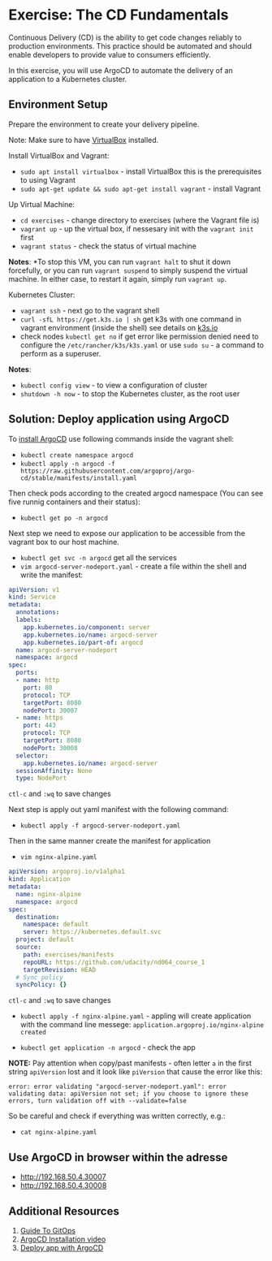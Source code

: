 # Exercise: The CD Fundamentals

Continuous Delivery (CD) is the ability to get code changes reliably to production environments. This practice should be automated and should enable developers to provide value to consumers efficiently.

In this exercise, you will use ArgoCD to automate the delivery of an application to a Kubernetes cluster.

## Environment Setup

Prepare the environment to create your delivery pipeline.

Note: Make sure to have [VirtualBox](https://www.virtualbox.org/wiki/Downloads) installed.

Install VirtualBox and Vagrant:

- `sudo apt install virtualbox` - install VirtualBox this is the prerequisites to using Vagrant
- `sudo apt-get update && sudo apt-get install vagrant` - install Vagrant

Up Virtual Machine:

- `cd exercises` - change directory to exercises (where the Vagrant file is)
- `vagrant up` - up the virtual box, if nessesary init with the `vagrant init` first
- `vagrant status` - check the status of virtual machine

**Notes**: *To stop this VM, you can run `vagrant halt` to shut it down forcefully, or you can run `vagrant suspend` to simply suspend the virtual machine. In either case, to restart it again, simply run `vagrant up`.

Kubernetes Cluster:

- `vagrant ssh` - next go to the vagrant shell
- `curl -sfL https://get.k3s.io | sh` get k3s with one command in vagrant environment (inside the shell) see details on [k3s.io](https://k3s.io/)
- check nodes `kubectl get no` if get error like permission denied need to configure the `/etc/rancher/k3s/k3s.yaml` or use `sudo su` - a command to perform as a superuser.

**Notes**:

- `kubectl config view` - to view a configuration of cluster
- `shutdown -h now` - to stop the Kubernetes cluster, as the root user

## Solution: Deploy application using ArgoCD

To [install ArgoCD](https://argoproj.github.io/argo-cd/getting_started/#1-install-argo-cd) use following commands inside the vagrant shell:

- `kubectl create namespace argocd`
- `kubectl apply -n argocd -f https://raw.githubusercontent.com/argoproj/argo-cd/stable/manifests/install.yaml`

Then check pods according to the created argocd namespace (You can see five runnig containers and their status):

- `kubectl get po -n argocd`

Next step we need to expose our application to be accessible from the vagrant box to our host machine.

- `kubectl get svc -n argocd` get all the services
- `vim argocd-server-nodeport.yaml` - create a file within the shell and write the manifest:

```yaml
apiVersion: v1
kind: Service
metadata:
  annotations:
  labels:
    app.kubernetes.io/component: server
    app.kubernetes.io/name: argocd-server
    app.kubernetes.io/part-of: argocd
  name: argocd-server-nodeport
  namespace: argocd
spec:
  ports:
  - name: http
    port: 80
    protocol: TCP
    targetPort: 8080
    nodePort: 30007
  - name: https
    port: 443
    protocol: TCP
    targetPort: 8080
    nodePort: 30008
  selector:
    app.kubernetes.io/name: argocd-server
  sessionAffinity: None
  type: NodePort
```

`ctl-c` and `:wq` to save changes

Next step is apply out yaml manifest with the following command:

- `kubectl apply -f argocd-server-nodeport.yaml` 

Then in the same manner create the manifest for application

- `vim nginx-alpine.yaml`

```yaml
apiVersion: argoproj.io/v1alpha1
kind: Application
metadata:
  name: nginx-alpine
  namespace: argocd
spec:
  destination:
    namespace: default
    server: https://kubernetes.default.svc
  project: default
  source:
    path: exercises/manifests 
    repoURL: https://github.com/udacity/nd064_course_1 
    targetRevision: HEAD
  # Sync policy
  syncPolicy: {}
  ```

`ctl-c` and `:wq` to save changes

- `kubectl apply -f nginx-alpine.yaml` - appling will create application with the command line messege: `application.argoproj.io/nginx-alpine created`

- `kubectl get application -n argocd` - check the app

**NOTE:** Pay attention when copy/past manifests - often letter `a` in the first string `apiVersion` lost and it look like `piVersion` that cause the error like this: 

`error: error validating "argocd-server-nodeport.yaml": error validating data: apiVersion not set; if you choose to ignore these errors, turn validation off with --validate=false`

So be careful and check if everything was written correctly, e.g.:

- `cat nginx-alpine.yaml`

## Use ArgoCD in browser within the adresse

- http://192.168.50.4.30007
- http://192.168.50.4.30008

## Additional Resources

1. [Guide To GitOps](https://www.weave.works/technologies/gitops/)
2. [ArgoCD Installation video](https://www.youtube.com/watch?v=TJrSM31Jj_8)
3. [Deploy app with ArgoCD](https://www.youtube.com/watch?v=mYg-ULq9Rzg)